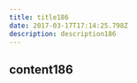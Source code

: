 ```yaml
---
title: title186
date: 2017-03-17T17:14:25.798Z
description: description186
---
```


## content186
  
